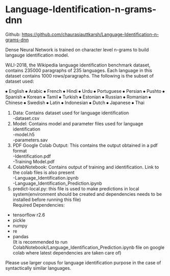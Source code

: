 # Language-Identification-n-grams-dnn

Github: https://github.com/chaurasiauttkarsh/Language-Identification-n-grams-dnn

Dense Neural Network is trained on character level n-grams to build langauge identification model.</br>

WiLI-2018, the Wikipedia language identification benchmark dataset, contains 235000 paragraphs of 235 languages. Each language in this dataset contains 1000 rows/paragraphs. The following is the subset of dataset used:

⦁ English ⦁ Arabic ⦁ French ⦁ Hindi ⦁ Urdu ⦁ Portuguese ⦁ Persian ⦁ Pushto ⦁ Spanish ⦁ Korean ⦁ Tamil ⦁ Turkish ⦁ Estonian ⦁ Russian ⦁ Romanian ⦁ Chinese ⦁ Swedish ⦁ Latin ⦁ Indonesian ⦁ Dutch ⦁ Japanese ⦁ Thai

1. Data: Contains dataset used for language identification</br>
-dataset.csv</br>
2. Model: Contains model and parameter files used for language identification</br>
-model.h5</br>
-parameters.sav</br>
3. PDF Google Colab Output: This contains the output obtained in a pdf format</br>
-Identification.pdf</br>
-Training Model.pdf</br>
4. ColabNotebook: Contains output of training and identification. Link to the colab files is also present</br>
-Language_Identification.ipynb</br>
-Language_Identification_Prediction.ipynb</br>
5. predict-local.py: this file is used to make predictions in local system(environment should be created and dependencies needs to be installed before running this file)</br>
Required Dependencies:
- tensorflow r2.6
- pickle
- numpy
- re
- pandas</br>
(It is recommended to run ColabNotebook/Language_Identification_Prediction.ipynb file on google colab where latest dependencies are taken care of)</br>

Please use larger copus for language identification purpose in the case of syntactically similar languages.




